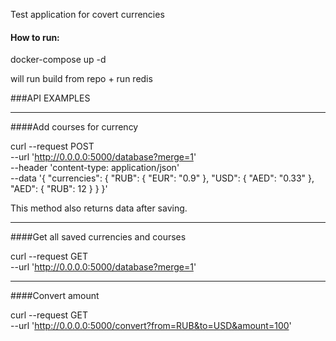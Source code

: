 Test application for covert currencies

#### How to run:
docker-compose up -d

will run build from repo + run redis

###API EXAMPLES
____________________________________
####Add courses for currency

curl --request POST \
  --url 'http://0.0.0.0:5000/database?merge=1' \
  --header 'content-type: application/json' \
  --data '{
	"currencies": {
		"RUB": {
			"EUR": "0.9"
		},
		"USD": {
			"AED": "0.33"
		},
		"AED": {
			"RUB": 12
		}
	}
}'

This method also returns data after saving.
____________________________________
####Get all saved currencies and courses

curl --request GET \
  --url 'http://0.0.0.0:5000/database?merge=1'
  
___________________________________
####Convert amount

curl --request GET \
  --url 'http://0.0.0.0:5000/convert?from=RUB&to=USD&amount=100'